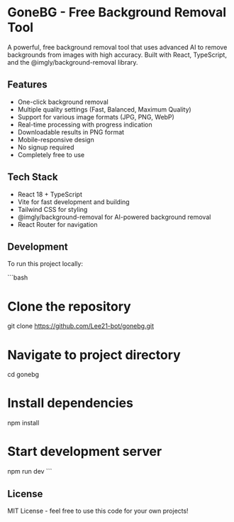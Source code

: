 # GoneBG - Free Background Removal Tool

A powerful, free background removal tool that uses advanced AI to remove backgrounds from images with high accuracy. Built with React, TypeScript, and the @imgly/background-removal library.

## Features

- One-click background removal
- Multiple quality settings (Fast, Balanced, Maximum Quality)
- Support for various image formats (JPG, PNG, WebP)
- Real-time processing with progress indication
- Downloadable results in PNG format
- Mobile-responsive design
- No signup required
- Completely free to use

## Tech Stack

- React 18 + TypeScript
- Vite for fast development and building
- Tailwind CSS for styling
- @imgly/background-removal for AI-powered background removal
- React Router for navigation

## Development

To run this project locally:

\`\`\`bash
# Clone the repository
git clone https://github.com/Lee21-bot/gonebg.git

# Navigate to project directory
cd gonebg

# Install dependencies
npm install

# Start development server
npm run dev
\`\`\`

## License

MIT License - feel free to use this code for your own projects!
